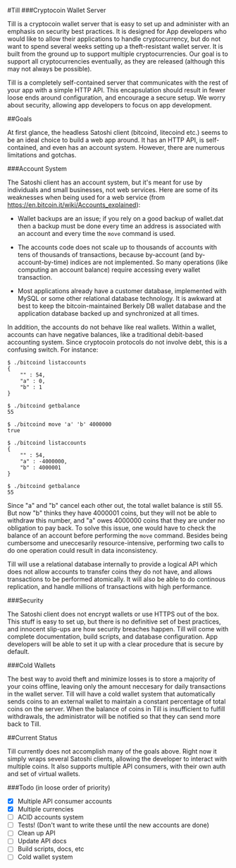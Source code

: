 #Till 
###Cryptocoin Wallet Server

Till is a cryptocoin wallet server that is easy to set up and administer with an emphasis on security best practices. It is designed for App developers who would like to allow their applications to handle cryptocurrency, but do not want to spend several weeks setting up a theft-resistant wallet server. It is built from the ground up to support multiple cryptocurrencies. Our goal is to support all cryptocurrencies eventually, as they are released (although this may not always be possible).

Till is a completely self-contained server that communicates with the rest of your app with a simple HTTP API. This encapsulation should result in fewer loose ends around configuration, and encourage a secure setup. We worry about security, allowing app developers to focus on app development.

##Goals

At first glance, the headless Satoshi client (bitcoind, litecoind etc.) seems to be an ideal choice to build a web app around. It has an HTTP API, is self-contained, and even has an account system. However, there are numerous limitations and gotchas. 

###Account System

The Satoshi client has an account system, but it's meant for use by individuals and small businesses, not web services. Here are some of its weaknesses when being used for a web service (from https://en.bitcoin.it/wiki/Accounts_explained):

* Wallet backups are an issue; if you rely on a good backup of wallet.dat then a backup must be done every time an address is associated with an account and every time the `move` command is used.

* The accounts code does not scale up to thousands of accounts with tens of thousands of transactions, because by-account (and by-account-by-time) indices are not implemented. So many operations (like computing an account balance) require accessing every wallet transaction.

* Most applications already have a customer database, implemented with MySQL or some other relational database technology. It is awkward at best to keep the bitcoin-maintained Berkely DB wallet database and the application database backed up and synchronized at all times.

In addition, the accounts do not behave like real wallets. Within a wallet, accounts can have negative balances, like a traditional debit-based accounting system. Since cryptocoin protocols do not involve debt, this is a confusing switch. For instance: 

```
$ ./bitcoind listaccounts
{
    "" : 54,
    "a" : 0,
    "b" : 1
}

$ ./bitcoind getbalance
55

$ ./bitcoind move 'a' 'b' 4000000
true

$ ./bitcoind listaccounts
{
    "" : 54,
    "a" : -4000000,
    "b" : 4000001
}

$ ./bitcoind getbalance
55
```

Since "a" and "b" cancel each other out, the total wallet balance is still 55. But now "b" thinks they have 4000001 coins, but they will not be able to withdraw this number, and "a" owes 4000000 coins that they are under no obligation to pay back. To solve this issue, one would have to check the balance of an account before performing the `move` command. Besides being cumbersome and uneccesarily resource-intensive, performing two calls to do one operation could result in data inconsistency.

Till will use a relational database internally to provide a logical API which does not allow accounts to transfer coins they do not have, and allows transactions to be performed atomically. It will also be able to do continous replication, and handle millions of transactions with high performance.

###Security

The Satoshi client does not encrypt wallets or use HTTPS out of the box. This stuff is easy to set up, but there is no definitive set of best practices, and innocent slip-ups are how security breaches happen. Till will come with complete documentation, build scripts, and database configuration. App developers will be able to set it up with a clear procedure that is secure by default. 

###Cold Wallets

The best way to avoid theft and minimize losses is to store a majority of your coins offline, leaving only the amount neccesary for daily transactions in the wallet server. Till will have a cold wallet system that automatically sends coins to an external wallet to maintain a constant percentage of total coins on the server. When the balance of coins in Till is insufficient to fulfill withdrawals, the administrator will be notified so that they can send more back to Till.

##Current Status

Till currently does not accomplish many of the goals above. Right now it simply wraps several Satoshi clients, allowing the developer to interact with multiple coins. It also supports multiple API consumers, with their own auth and set of virtual wallets.

###Todo (in loose order of priority)

- [x] Multiple API consumer accounts
- [x] Multiple currencies
- [ ] ACID accounts system
- [ ] Tests! (Don't want to write these until the new accounts are done)
- [ ] Clean up API
- [ ] Update API docs
- [ ] Build scripts, docs, etc
- [ ] Cold wallet system
